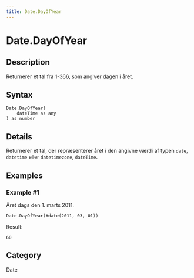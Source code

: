```yaml
---
title: Date.DayOfYear
---
```


# Date.DayOfYear


## Description

Returnerer et tal fra 1-366, som angiver dagen i året.


## Syntax

```powerquery
Date.DayOfYear(
    dateTime as any
) as number
```


## Details

Returnerer et tal, der repræsenterer året i den angivne værdi af typen <code>date</code>, <code>datetime</code> eller <code>datetimezone</code>, <code>dateTime</code>.


## Examples

### Example #1 
Året dags den 1. marts 2011.
```powerquery
Date.DayOfYear(#date(2011, 03, 01))
```

Result: 
```powerquery
60
```




## Category
Date
